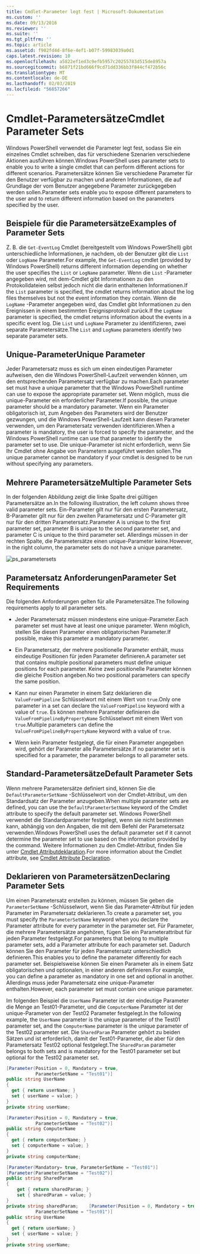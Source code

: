 ```yaml
---
title: Cmdlet-Parameter legt fest | Microsoft-Dokumentation
ms.custom: ''
ms.date: 09/13/2016
ms.reviewer: ''
ms.suite: ''
ms.tgt_pltfrm: ''
ms.topic: article
ms.assetid: f902fd4d-8f6e-4ef1-b07f-59983039a0d1
caps.latest.revision: 10
ms.openlocfilehash: a5822ef1ed3c9efb5957c20255783d515de8957a
ms.sourcegitcommit: b6871f21bd666f9cd71dd336bb3f844cf472b56c
ms.translationtype: MT
ms.contentlocale: de-DE
ms.lasthandoff: 02/03/2019
ms.locfileid: "56857266"
---
```

# <a name="cmdlet-parameter-sets"></a><span data-ttu-id="89774-102">Cmdlet-Parametersätze</span><span class="sxs-lookup"><span data-stu-id="89774-102">Cmdlet Parameter Sets</span></span>

<span data-ttu-id="89774-103">Windows PowerShell verwendet die Parameter legt fest, sodass Sie ein einzelnes Cmdlet schreiben, das für verschiedene Szenarien verschiedene Aktionen ausführen können.</span><span class="sxs-lookup"><span data-stu-id="89774-103">Windows PowerShell uses parameter sets to enable you to write a single cmdlet that can perform different actions for different scenarios.</span></span> <span data-ttu-id="89774-104">Parametersätze können Sie verschiedene Parameter für den Benutzer verfügbar zu machen und anderen Informationen, die auf Grundlage der vom Benutzer angegebene Parameter zurückgegeben werden sollen.</span><span class="sxs-lookup"><span data-stu-id="89774-104">Parameter sets enable you to expose different parameters to the user and to return different information based on the parameters specified by the user.</span></span>

## <a name="examples-of-parameter-sets"></a><span data-ttu-id="89774-105">Beispiele für die Parametersätze</span><span class="sxs-lookup"><span data-stu-id="89774-105">Examples of Parameter Sets</span></span>

<span data-ttu-id="89774-106">Z. B. die `Get-EventLog` Cmdlet (bereitgestellt vom Windows PowerShell) gibt unterschiedliche Informationen, je nachdem, ob der Benutzer gibt die `List` oder `LogName` Parameter.</span><span class="sxs-lookup"><span data-stu-id="89774-106">For example, the `Get-EventLog` cmdlet (provided by Windows PowerShell) returns different information depending on whether the user specifies the `List` or `LogName` parameter.</span></span> <span data-ttu-id="89774-107">Wenn die `List` -Parameter angegeben wird, mit dem-Cmdlet gibt Informationen zu den Protokolldateien selbst jedoch nicht die darin enthaltenen Informationen.</span><span class="sxs-lookup"><span data-stu-id="89774-107">If the `List` parameter is specified, the cmdlet returns information about the log files themselves but not the event information they contain.</span></span> <span data-ttu-id="89774-108">Wenn die `LogName` -Parameter angegeben wird, das Cmdlet gibt Informationen zu den Ereignissen in einem bestimmten Ereignisprotokoll zurück.</span><span class="sxs-lookup"><span data-stu-id="89774-108">If the `LogName` parameter is specified, the cmdlet returns information about the events in a specific event log.</span></span> <span data-ttu-id="89774-109">Die `List` und `LogName` Parameter zu identifizieren, zwei separate Parametersätze.</span><span class="sxs-lookup"><span data-stu-id="89774-109">The `List` and `LogName` parameters identify two separate parameter sets.</span></span>

## <a name="unique-parameter"></a><span data-ttu-id="89774-110">Unique-Parameter</span><span class="sxs-lookup"><span data-stu-id="89774-110">Unique Parameter</span></span>

<span data-ttu-id="89774-111">Jeder Parametersatz muss es sich um einen eindeutigen Parameter aufweisen, den die Windows PowerShell-Laufzeit verwenden können, um den entsprechenden Parametersatz verfügbar zu machen.</span><span class="sxs-lookup"><span data-stu-id="89774-111">Each parameter set must have a unique parameter that the Windows PowerShell runtime can use to expose the appropriate parameter set.</span></span> <span data-ttu-id="89774-112">Wenn möglich, muss die unique-Parameter ein erforderlicher Parameter.</span><span class="sxs-lookup"><span data-stu-id="89774-112">If possible, the unique parameter should be a mandatory parameter.</span></span> <span data-ttu-id="89774-113">Wenn ein Parameter obligatorisch ist, zum Angeben des Parameters wird der Benutzer gezwungen, und die Windows PowerShell-Laufzeit kann diesen Parameter verwenden, um den Parametersatz verwenden identifizieren.</span><span class="sxs-lookup"><span data-stu-id="89774-113">When a parameter is mandatory, the user is forced to specify the parameter, and the Windows PowerShell runtime can use that parameter to identify the parameter set to use.</span></span> <span data-ttu-id="89774-114">Die unique-Parameter ist nicht erforderlich, wenn Sie Ihr Cmdlet ohne Angabe von Parametern ausgeführt werden sollen.</span><span class="sxs-lookup"><span data-stu-id="89774-114">The unique parameter cannot be mandatory if your cmdlet is designed to be run without specifying any parameters.</span></span>

## <a name="multiple-parameter-sets"></a><span data-ttu-id="89774-115">Mehrere Parametersätze</span><span class="sxs-lookup"><span data-stu-id="89774-115">Multiple Parameter Sets</span></span>

<span data-ttu-id="89774-116">In der folgenden Abbildung zeigt die linke Spalte drei gültigen Parametersätze an.</span><span class="sxs-lookup"><span data-stu-id="89774-116">In the following illustration, the left column shows three valid parameter sets.</span></span> <span data-ttu-id="89774-117">Ein-Parameter gilt nur für den ersten Parametersatz, B-Parameter gilt nur für den zweiten Parametersatz und C-Parameter gilt nur für den dritten Parametersatz.</span><span class="sxs-lookup"><span data-stu-id="89774-117">Parameter A is unique to the first parameter set, parameter B is unique to the second parameter set, and parameter C is unique to the third parameter set.</span></span> <span data-ttu-id="89774-118">Allerdings müssen in der rechten Spalte, die Parametersätze einen unique-Parameter keine.</span><span class="sxs-lookup"><span data-stu-id="89774-118">However, in the right column, the parameter sets do not have a unique parameter.</span></span>

![ps_parametersets](../media/ps-parametersets.gif)

## <a name="parameter-set-requirements"></a><span data-ttu-id="89774-120">Parametersatz Anforderungen</span><span class="sxs-lookup"><span data-stu-id="89774-120">Parameter Set Requirements</span></span>

<span data-ttu-id="89774-121">Die folgenden Anforderungen gelten für alle Parametersätze.</span><span class="sxs-lookup"><span data-stu-id="89774-121">The following requirements apply to all parameter sets.</span></span>

- <span data-ttu-id="89774-122">Jeder Parametersatz müssen mindestens eine unique-Parameter.</span><span class="sxs-lookup"><span data-stu-id="89774-122">Each parameter set must have at least one unique parameter.</span></span> <span data-ttu-id="89774-123">Wenn möglich, stellen Sie diesen Parameter einen obligatorischen Parameter.</span><span class="sxs-lookup"><span data-stu-id="89774-123">If possible, make this parameter a mandatory parameter.</span></span>

- <span data-ttu-id="89774-124">Ein Parametersatz, der mehrere positionelle Parameter enthält, muss eindeutige Positionen für jeden Parameter definieren.</span><span class="sxs-lookup"><span data-stu-id="89774-124">A parameter set that contains multiple positional parameters must define unique positions for each parameter.</span></span> <span data-ttu-id="89774-125">Keine zwei positionelle Parameter können die gleiche Position angeben.</span><span class="sxs-lookup"><span data-stu-id="89774-125">No two positional parameters can specify the same position.</span></span>

- <span data-ttu-id="89774-126">Kann nur einen Parameter in einem Satz deklarieren die `ValueFromPipeline` Schlüsselwort mit einem Wert von `true`.</span><span class="sxs-lookup"><span data-stu-id="89774-126">Only one parameter in a set can declare the `ValueFromPipeline` keyword with a value of `true`.</span></span> <span data-ttu-id="89774-127">Es können mehrere Parameter definieren die `ValueFromPipelineByPropertyName` Schlüsselwort mit einem Wert von `true`.</span><span class="sxs-lookup"><span data-stu-id="89774-127">Multiple parameters can define the `ValueFromPipelineByPropertyName` keyword with a value of `true`.</span></span>

- <span data-ttu-id="89774-128">Wenn kein Parameter festgelegt, die für einen Parameter angegeben wird, gehört der Parameter alle Parametersätze.</span><span class="sxs-lookup"><span data-stu-id="89774-128">If no parameter set is specified for a parameter, the parameter belongs to all parameter sets.</span></span>

## <a name="default-parameter-sets"></a><span data-ttu-id="89774-129">Standard-Parametersätze</span><span class="sxs-lookup"><span data-stu-id="89774-129">Default Parameter Sets</span></span>

<span data-ttu-id="89774-130">Wenn mehrere Parametersätze definiert sind, können Sie die `DefaultParameterSetName` -Schlüsselwort von der Cmdlet-Attribut, um den Standardsatz der Parameter anzugeben.</span><span class="sxs-lookup"><span data-stu-id="89774-130">When multiple parameter sets are defined, you can use the `DefaultParameterSetName` keyword of the Cmdlet attribute to specify the default parameter set.</span></span> <span data-ttu-id="89774-131">Windows PowerShell verwendet die Standardparameter festgelegt, wenn sie nicht bestimmen kann, abhängig von den Angaben, die mit dem Befehl der Parametersatz verwenden.</span><span class="sxs-lookup"><span data-stu-id="89774-131">Windows PowerShell uses the default parameter set if it cannot determine the parameter set to use based on the information provided by the command.</span></span> <span data-ttu-id="89774-132">Weitere Informationen zu den Cmdlet-Attribut, finden Sie unter [Cmdlet Attributdeklaration](./cmdlet-attribute-declaration.md).</span><span class="sxs-lookup"><span data-stu-id="89774-132">For more information about the Cmdlet attribute, see [Cmdlet Attribute Declaration](./cmdlet-attribute-declaration.md).</span></span>

## <a name="declaring-parameter-sets"></a><span data-ttu-id="89774-133">Deklarieren von Parametersätzen</span><span class="sxs-lookup"><span data-stu-id="89774-133">Declaring Parameter Sets</span></span>

<span data-ttu-id="89774-134">Um einen Parametersatz erstellen zu können, müssen Sie geben die `ParameterSetName` -Schlüsselwort, wenn Sie das Parameter-Attribut für jeden Parameter im Parametersatz deklarieren.</span><span class="sxs-lookup"><span data-stu-id="89774-134">To create a parameter set, you must specify the `ParameterSetName` keyword when you declare the Parameter attribute for every parameter in the parameter set.</span></span> <span data-ttu-id="89774-135">Für Parameter, die mehrere Parametersätze angehören, fügen Sie ein Parameterattribut für jeden Parameter festgelegt.</span><span class="sxs-lookup"><span data-stu-id="89774-135">For parameters that belong to multiple parameter sets, add a Parameter attribute for each parameter set.</span></span> <span data-ttu-id="89774-136">Dadurch können Sie den Parameter für jeden Parametersatz unterschiedlich definieren.</span><span class="sxs-lookup"><span data-stu-id="89774-136">This enables you to define the parameter differently for each parameter set.</span></span> <span data-ttu-id="89774-137">Beispielsweise können Sie einen Parameter als in einem Satz obligatorischen und optionalen, in einer anderen definieren.</span><span class="sxs-lookup"><span data-stu-id="89774-137">For example, you can define a parameter as mandatory in one set and optional in another.</span></span> <span data-ttu-id="89774-138">Allerdings muss jeder Parametersatz eine unique-Parameter enthalten.</span><span class="sxs-lookup"><span data-stu-id="89774-138">However, each parameter set must contain one unique parameter.</span></span>

<span data-ttu-id="89774-139">Im folgenden Beispiel die `UserName` Parameter ist der eindeutige Parameter die Menge an Test01-Parameter, und die `ComputerName` Parameter ist der unique-Parameter von der Test02 Parameter festgelegt.</span><span class="sxs-lookup"><span data-stu-id="89774-139">In the following example, the `UserName` parameter is the unique parameter of the Test01 parameter set, and the `ComputerName` parameter is the unique parameter of the Test02 parameter set.</span></span> <span data-ttu-id="89774-140">Die `SharedParam` Parameter gehört zu beiden Sätzen und ist erforderlich, damit der Test01-Parameter, die aber für den Parametersatz Test02 optional festgelegt.</span><span class="sxs-lookup"><span data-stu-id="89774-140">The `SharedParam` parameter belongs to both sets and is mandatory for the Test01 parameter set but optional for the Test02 parameter set.</span></span>

```csharp
[Parameter(Position = 0, Mandatory = true,
           ParameterSetName = "Test01")]
public string UserName
{
  get { return userName; }
  set { userName = value; }
}
private string userName;

[Parameter(Position = 0, Mandatory = true,
           ParameterSetName = "Test02")]
public string ComputerName
{
  get { return computerName; }
  set { computerName = value; }
}
private string computerName;

[Parameter(Mandatory= true, ParameterSetName = "Test01")]
[Parameter(ParameterSetName = "Test02")]
public string SharedParam
{
    get { return sharedParam; }
    set { sharedParam = value; }
}
private string sharedParam;    [Parameter(Position = 0, Mandatory = true,
           ParameterSetName = "Test01")]
public string UserName
{
  get { return userName; }
  set { userName = value; }
}
private string userName;
```